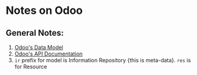 # Notes on Odoo

## General Notes:

1. [Odoo's Data Model](http://useopenerp.com/)
1. [Odoo's API Documentation](https://www.odoo.com/documentation/8.0/api_integration.html)
1. `ir` prefix for model is Information Repository {this is meta-data}. `res` is for Resource
